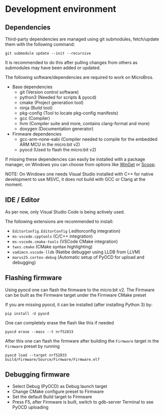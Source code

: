# Development environment

## Dependencies

Third-party dependencies are managed using git submodules, fetch/update them with the following command:
```
git submodule update --init --recursive
```
It is recommended to do this after pulling changes from others as submodules may have been added or updated.

The following software/dependencies are required to work on MicroBros.
- Base dependencies
    - git (Version control software)
    - python3 (Needed for scripts & pyocd)
    - cmake (Project generation tool)
    - ninja (Build tool)
    - pkg-config (Tool to locate pkg-config manifests)
    - gcc (Compiler)
    - llvm (Compiler suite and more, contains clang-format and more)
    - doxygen (Documentation generator)
- Firmware dependencies
    - gcc-arm-none-eabi (Compiler needed to compile for the embedded ARM MCU in the micro:bit v2)
    - pyocd (Used to flash the micro:bit v2)

If missing these dependencies can easily be installed with a package manager, on Windows you can choose from options like [WinGet](https://learn.microsoft.com/en-us/windows/package-manager/winget/) or [Scoop](https://scoop.sh/).

NOTE: On Windows one needs Visual Studio installed with C++ for native development to use MSVC, it does not build with GCC or Clang at the moment.

## IDE / Editor

As per now, only Visual Studio Code is being actively used.

The following extensions are recommended to install:
- `EditorConfig.EditorConfig` (.editorconfig integration)
- `ms-vscode.cpptools` (C/C++ integration)
- `ms-vscode.cmake-tools` (VSCode CMake integration)
- `twxs.cmake` (CMake syntax highlighting)
- `vadimcn.vscode-lldb` (Natibe debugger using LLDB from LLVM)
- `marus25.cortex-debug` (Automatic setup of PyOCD for upload and debugging)

## Flashing firmware
Using pyocd one can flash the firmware to the micro:bit v2.
The Firmware can be built as the Firmware target under the Firmware CMake preset

If you are missing pyocd, it can be installed (after installing Python 3) by:
```
pip install -U pyocd
```

One can completely erase the flash like this if needed
```
pyocd erase --mass --t nrf52833
```

After this one can flash the firmware after building the `Firmware` target in the `Firmware` preset by running
```
pyocd load --target nrf52833 build/Firmware/Source/Firmware/Firmware.elf
```

## Debugging firmware
- Select Debug (PyOCD) as Debug launch target
- Change CMake configure preset to Firmware
- Set the default Build target to Firmware
- Press F5, after Firmware is built, switch to gdb-server Terminal to see PyOCD uploading
